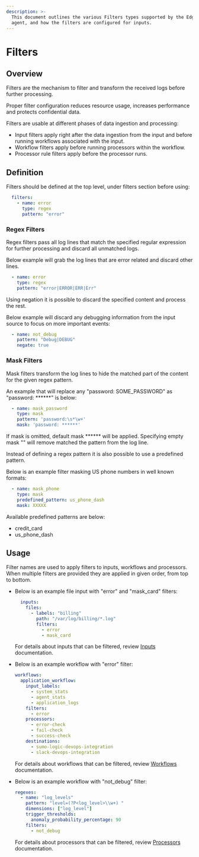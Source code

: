 ```yaml
---
description: >-
  This document outlines the various Filters types supported by the Edge Delta
  agent, and how the filters are configured for inputs.
---
```


# Filters

## Overview

Filters are the mechanism to filter and transform the received logs before further processing.

Proper filter configuration reduces resource usage, increases performance and protects confidential data.

Filters are usable at different phases of data ingestion and processing:
* Input filters apply right after the data ingestion from the input and before running workflows associated with the input.
* Workflow filters apply before running processors within the workflow.
* Processor rule filters apply before the processor runs.

## Definition

Filters should be defined at the top level, under filters section before using:

```yaml
  filters:
    - name: error
      type: regex
      pattern: "error"
```
### Regex Filters

Regex filters pass all log lines that match the specified regular expression for further processing and discard all unmatched logs.

Below example will grab the log lines that are error related and discard other lines.

```yaml
  - name: error
    type: regex
    pattern: "error|ERROR|ERR|Err"
```

Using negation it is possible to discard the specified content and process the rest.

Below example will discard any debugging information from the input source to focus on more important events:

```yaml
  - name: not_debug
    pattern: "Debug|DEBUG"
    negate: true
```

### Mask Filters

Mask filters transform the log lines to hide the matched part of the content for the given regex pattern.

An example that will replace any "password: SOME_PASSWORD" as "password: \*\*\*\*\*\*" is below:

```yaml
  - name: mask_password
    type: mask
    pattern: 'password:\s*\w+'
    mask: 'password: ******'
```

If mask is omitted, default mask \*\*\*\*\*\* will be applied. Specifying empty mask "" will remove matched the pattern from the log line.

Instead of defining a regex pattern it is also possible to use a predefined pattern.

Below is an example filter masking US phone numbers in well known formats:

```yaml
  - name: mask_phone
    type: mask
    predefined_pattern: us_phone_dash
    mask: XXXXX
```

Available predefined patterns are below:
* credit_card
* us_phone_dash

## Usage

Filter names are used to apply filters to inputs, workflows and processors. When multiple filters are provided they are applied in given order, from top to bottom.

* Below is an example file input with "error" and "mask_card" filters:

  ```yaml
    inputs:
      files:
        - labels: "billing"
          path: "/var/log/billing/*.log"
          filters:
            - error
            - mask_card
  ```
  For details about inputs that can be filtered, review [Inputs](https://docs.edgedelta.com/configuration/inputs) documentation.

* Below is an example workflow with "error" filter:

  ```yaml
  workflows:
    application_workflow:
      input_labels:
        - system_stats
        - agent_stats
        - application_logs
      filters:
        - error
      processors:
        - error-check
        - fail-check
        - success-check
      destinations:
        - sumo-logic-devops-integration
        - slack-devops-integration
  ```
  For details about workflows that can be filtered, review [Workflows](https://docs.edgedelta.com/configuration/workflows) documentation.

* Below is an example workflow with "not_debug" filter:

  ```yaml
  regexes:
    - name: "log_levels"
      pattern: "level=(?P<log_level>\\w+) "
      dimensions: ["log_level"]
      trigger_thresholds:
        anomaly_probability_percentage: 90
      filters:
        - not_debug
  ```
  For details about processors that can be filtered, review [Processors](https://docs.edgedelta.com/configuration/processors) documentation.
